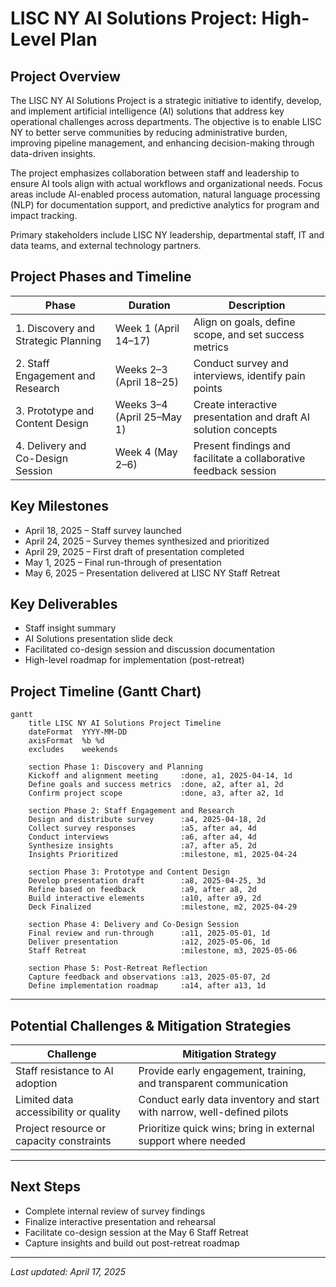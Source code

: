 # LISC NY AI Solutions Project: High-Level Plan

## Project Overview

The LISC NY AI Solutions Project is a strategic initiative to identify, develop, and implement artificial intelligence (AI) solutions that address key operational challenges across departments. The objective is to enable LISC NY to better serve communities by reducing administrative burden, improving pipeline management, and enhancing decision-making through data-driven insights.

The project emphasizes collaboration between staff and leadership to ensure AI tools align with actual workflows and organizational needs. Focus areas include AI-enabled process automation, natural language processing (NLP) for documentation support, and predictive analytics for program and impact tracking.

Primary stakeholders include LISC NY leadership, departmental staff, IT and data teams, and external technology partners.

## Project Phases and Timeline

| Phase                              | Duration                | Description                                                    |
|-----------------------------------|-------------------------|----------------------------------------------------------------|
| 1. Discovery and Strategic Planning | Week 1 (April 14–17)     | Align on goals, define scope, and set success metrics           |
| 2. Staff Engagement and Research    | Weeks 2–3 (April 18–25)  | Conduct survey and interviews, identify pain points             |
| 3. Prototype and Content Design     | Weeks 3–4 (April 25–May 1) | Create interactive presentation and draft AI solution concepts  |
| 4. Delivery and Co-Design Session   | Week 4 (May 2–6)         | Present findings and facilitate a collaborative feedback session |

## Key Milestones

- April 18, 2025 – Staff survey launched  
- April 24, 2025 – Survey themes synthesized and prioritized  
- April 29, 2025 – First draft of presentation completed  
- May 1, 2025 – Final run-through of presentation  
- May 6, 2025 – Presentation delivered at LISC NY Staff Retreat

## Key Deliverables

- Staff insight summary  
- AI Solutions presentation slide deck  
- Facilitated co-design session and discussion documentation  
- High-level roadmap for implementation (post-retreat)


## Project Timeline (Gantt Chart)

```mermaid
gantt
    title LISC NY AI Solutions Project Timeline
    dateFormat  YYYY-MM-DD
    axisFormat  %b %d
    excludes    weekends

    section Phase 1: Discovery and Planning
    Kickoff and alignment meeting     :done, a1, 2025-04-14, 1d
    Define goals and success metrics  :done, a2, after a1, 2d
    Confirm project scope             :done, a3, after a2, 1d

    section Phase 2: Staff Engagement and Research
    Design and distribute survey      :a4, 2025-04-18, 2d
    Collect survey responses          :a5, after a4, 4d
    Conduct interviews                :a6, after a4, 4d
    Synthesize insights               :a7, after a5, 2d
    Insights Prioritized              :milestone, m1, 2025-04-24

    section Phase 3: Prototype and Content Design
    Develop presentation draft        :a8, 2025-04-25, 3d
    Refine based on feedback          :a9, after a8, 2d
    Build interactive elements        :a10, after a9, 2d
    Deck Finalized                    :milestone, m2, 2025-04-29

    section Phase 4: Delivery and Co-Design Session
    Final review and run-through      :a11, 2025-05-01, 1d
    Deliver presentation              :a12, 2025-05-06, 1d
    Staff Retreat                     :milestone, m3, 2025-05-06

    section Phase 5: Post-Retreat Reflection
    Capture feedback and observations :a13, 2025-05-07, 2d
    Define implementation roadmap     :a14, after a13, 1d
```

---

## Potential Challenges & Mitigation Strategies

| Challenge                                 | Mitigation Strategy                                                  |
|------------------------------------------|----------------------------------------------------------------------|
| Staff resistance to AI adoption          | Provide early engagement, training, and transparent communication    |
| Limited data accessibility or quality    | Conduct early data inventory and start with narrow, well-defined pilots |
| Project resource or capacity constraints | Prioritize quick wins; bring in external support where needed        |

---

## Next Steps

- Complete internal review of survey findings  
- Finalize interactive presentation and rehearsal  
- Facilitate co-design session at the May 6 Staff Retreat  
- Capture insights and build out post-retreat roadmap  

---

*Last updated: April 17, 2025*
